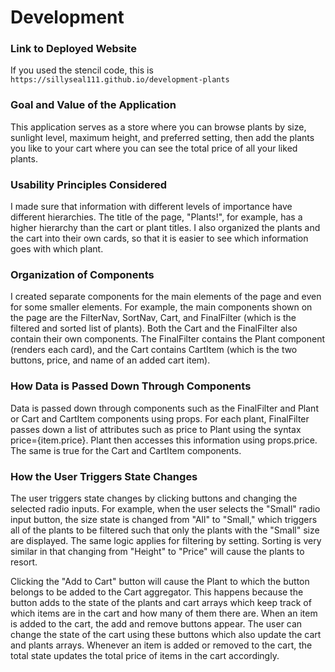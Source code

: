 # Development

### Link to Deployed Website
If you used the stencil code, this is `https://sillyseal111.github.io/development-plants`

### Goal and Value of the Application
This application serves as a store where you can browse plants by
size, sunlight level, maximum height, and preferred setting, then add the plants you like to your cart where you can see the total price of all your liked plants. 

### Usability Principles Considered
I made sure that information with different levels of importance have different hierarchies. The title of the page, "Plants!", for example, has a higher hierarchy than the cart or plant titles. 
I also organized the plants and the cart into their own cards, so that it is easier to see which information goes with which plant.  

### Organization of Components
I created separate components for the main elements of the page and even for some smaller elements. For example, the main components shown on the page are the FilterNav, SortNav, Cart, and FinalFilter (which is the filtered and sorted list of plants). Both the Cart and the FinalFilter also contain their own components. The FinalFilter contains the Plant component (renders each card), and the Cart contains CartItem (which is the two buttons, price, and name of an added cart item). 

### How Data is Passed Down Through Components
Data is passed down through components such as the FinalFilter and Plant or Cart and CartItem components using props. For each plant, FinalFilter passes down a list of attributes such as price to Plant using the syntax price={item.price}. Plant then accesses this information using props.price. The same is true for the Cart and CartItem components.

### How the User Triggers State Changes
The user triggers state changes by clicking buttons and changing the selected radio inputs. For example, when the user selects the "Small" radio input button, the size state is changed from "All" to "Small," which triggers all of the plants to be filtered such that only the plants with the "Small" size are displayed. The same logic applies for filtering by setting. Sorting is very similar in that changing from "Height" to "Price" will cause the plants to resort. 

Clicking the "Add to Cart" button will cause the Plant to which the button belongs to be added to the Cart aggregator. This happens because the button adds to the state of the plants and cart arrays which keep track of which items are in the cart and how many of them there are. When an item is added to the cart, the add and remove buttons appear. The user can change the state of the cart using these buttons which also update the cart and plants arrays. Whenever an item is added or removed to the cart, the total state updates the total price of items in the cart accordingly. 

